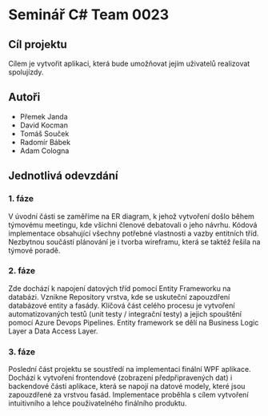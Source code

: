 # Seminář C# Team 0023
## Cíl projektu
Cílem je vytvořit aplikaci, která bude umožňovat jejím uživatelů realizovat spolujízdy. 

## Autoři
- Přemek Janda
- David Kocman
- Tomáš Souček
- Radomír Bábek
- Adam Cologna

## Jednotlivá odevzdání

### 1. fáze
V úvodní části se zaměříme na ER diagram, k jehož vytvoření došlo během týmovému meetingu, kde všichni členové debatovali o jeho návrhu.
Kódová implementace obsahující všechny potřebné vlastnosti a vazby entitních tříd. 
Nezbytnou součástí plánování je i tvorba wireframu, která se taktéž řešila na týmové poradě.

### 2. fáze
Zde dochází k napojení datových tříd pomocí Entity Frameworku na databázi.
Vznikne Repository vrstva, kde se uskuteční zapouzdření databázové entity a fasády.
Klíčová část celého procesu je vytvoření automatizovaných testů (unit testy / integrační testy) a jejich spouštění pomocí Azure Devops Pipelines.
Entity framework se dělí na Business Logic Layer a Data Access Layer.

### 3. fáze
Poslední část projektu se soustředí na implementaci finální WPF aplikace. Dochází k vytvoření frontendové (zobrazení předpřipravených dat) i backendové části aplikace, která se napojí na datové modely, které jsou zapouzdřené za vrstvou fasád. Implementace proběhla s cílem vytvoření intuitivního a lehce použivatelného finálního produktu.
